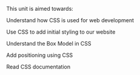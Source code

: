 This unit is aimed towards:

Understand how CSS is used for web development

Use CSS to add initial styling to our website

Understand the Box Model in CSS

Add positioning using CSS

Read CSS documentation
